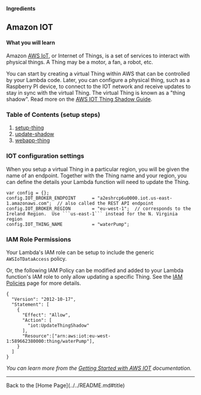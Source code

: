 #### Ingredients
## Amazon IOT <a id="title"></a>

#### What you will learn

Amazon [AWS IoT](https://aws.amazon.com/iot), or Internet of Things, is a set of services to interact with physical things.
A Thing may be a motor, a fan, a robot, etc.

You can start by creating a virtual Thing within AWS that can be controlled by your Lambda code.
Later, you can configure a physical thing, such as a Raspberry PI device, to connect to the IOT network and receive updates to stay in sync with the virtual Thing.
The virtual Thing is known as a "thing shadow".  Read more on the [AWS IOT Thing Shadow Guide](http://docs.aws.amazon.com/iot/latest/developerguide/using-thing-shadows.html).

### Table of Contents (setup steps)
1. [setup-thing](setup-thing#title)
1. [update-shadow](update-shadow#title)
1. [webapp-thing](webapp-thing#title)

### IOT configuration settings

When you setup a virtual Thing in a particular region, you will be given the name of an endpoint.  Together with the Thing name and your region, you can define the details your Lambda function will need to update the Thing.

```
var config = {};
config.IOT_BROKER_ENDPOINT      = "a2eshrcp6u0000.iot.us-east-1.amazonaws.com";  // also called the REST API endpoint
config.IOT_BROKER_REGION        = "eu-west-1";  // corresponds to the Ireland Region.  Use ```us-east-1``` instead for the N. Virginia region
config.IOT_THING_NAME           = "waterPump";

```

### IAM Role Permissions

Your Lambda's IAM role can be setup to include the generic ```AWSIoTDataAccess``` policy.

Or, the following IAM Policy can be modified and added to your Lambda function's IAM role to only allow updating a specific Thing.
See the [IAM Policies](../IAM_POLICIES.md) page for more details.

```
{
  "Version": "2012-10-17",
  "Statement": [
    {
      "Effect": "Allow",
      "Action": [
        "iot:UpdateThingShadow"
      ],
      "Resource":["arn:aws:iot:eu-west-1:589662380000:thing/waterPump"],
    }
  ]
}
```

 *You can learn more from the [Getting Started with AWS IOT](https://aws.amazon.com/iot-platform/getting-started/) documentation.*


<hr />
Back to the [Home Page](../../README.md#title)

